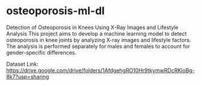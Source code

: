# osteoporosis-ml-dl

Detection of Osteoporosis in Knees Using X-Ray Images and Lifestyle Analysis
This project aims to develop a machine learning model to detect osteoporosis in knee joints by analyzing X-ray images and lifestyle factors. The analysis is performed separately for males and females to account for gender-specific differences.

Dataset Link: https://drive.google.com/drive/folders/1AfdgehgRO10Hr9tkymwRDcRKloBg-8k7?usp=sharing
